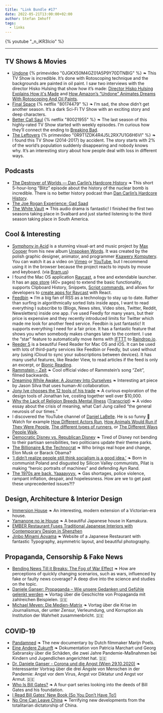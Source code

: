 ```yaml
---
title: "Link Bundle #17"
date: 2022-05-21T13:00:00+02:00
author: Stefan Imhoff
tags:
  - links
---
```


{% youtube "_n_iKR3Icio" %}

---

## TV Shows & Movies

- [Undone](https://www.themoviedb.org/tv/86340-undone) {% primevideo "0JGKX50M4GZ01A5P9Y70DTNBIG" %} ❧ This TV Show is incredible. It’s done with Rotoscoping technique and the backgrounds are painted in oil paint. I saw two interviews with the director Hisko Hulsing that show how it’s made: [Director Hisko Hulsing Explains How it's Made](https://youtu.be/J9sYE9tIwTE) and [How Amazon’s “Undone” Animates Dreams With Rotoscoping And Oil Paints](https://youtu.be/kE_aPLo2nCg).
- [Final Space](https://www.themoviedb.org/tv/74387-final-space) {% netflix "80174479" %} ❧ I’m sad, the show didn’t get another season. It’s a dark Sci-Fi TV Show with an exciting story and deep characters.
- [Better Call Saul](https://www.themoviedb.org/tv/60059-better-call-saul) {% netflix "80021955" %} ❧ The last season of this highly-rated TV Show started with weekly episodes. I’m curious how they’ll connect the ending to [Breaking Bad](https://www.themoviedb.org/tv/1396-breaking-bad).
- [The Leftovers](https://www.themoviedb.org/tv/54344-the-leftovers) {% primevideo "0R9T1ZDK4R4J5L2RX7U1G6H6VI" %} ❧ I found this TV Show (2014-2017) by accident. The story starts with 2% of the world’s population suddenly disappearing and nobody knows why. It’s an interesting story about how people deal with loss in different ways.

## Podcasts

- [The Destroyer of Worlds — Dan Carlin’s Hardcore History](https://overcast.fm/+BDAZUfg) ❧ This short 5-hour-long “Blitz” episode about the history of the nuclear bomb is incredible. There is no better history podcast than [Dan Carlin’s Hardcore History](https://www.dancarlin.com/hardcore-history-series/).
- [The Joe Rogan Experience: Gad Saad](https://open.spotify.com/episode/6rDI1etn04E0qJM0qfG3p5)
- [The White Vault](https://thewhitevault.com/) ❧ This audio drama is fantastic! I finished the first two seasons taking place in Svalbard and just started listening to the third season taking place in South America.

## Cool & Interesting

- [Symphony in Acid](https://symphonyinacid.net/) is a stunning visual-art and music project by [Max Cooper](https://maxcooper.net/) from his new album [Unspoken Words](https://unspokenwords.net/). It was created by the polish graphic designer, animator, and programmer [Ksawery Komputery](https://ksawerykomputery.pl/). You can watch it as a video on [Vimeo](https://vimeo.com/708803521) or [YouTube](https://youtu.be/_n_iKR3Icio), but I recommend using it in the browser because the project reacts to inputs by mouse and keyboard. (via [Bram.us](https://www.bram.us/2022/05/20/max-cooper-symphony-in-acid/))
- I found the Mac OS application [Raycast](https://www.raycast.com/), a free and extendable launcher. It has an [app store](https://www.raycast.com/store) (40+ pages) to extend the basic functionality, supports Clipboard History, Snippets, [Script commands](https://github.com/raycast/script-commands), and allows for developers to [create apps for Raycast](https://www.raycast.com/developers) with React.
- [Feedbin](https://feedbin.com/) ❧ I’m a big fan of RSS as a technology to stay up to date. Rather than surfing in algorithmically sorted lists inside apps, I want to read everything I subscribe to (Blogs, News sites, Video sites, Twitter, Reddit, Newsletters) inside one app. I’ve used Feedly for many years, but their price is expensive and they recently introduced limits for Twitter which made me look for another feed service. Feedbin is just fantastic! It supports everything I need for a fair price. It has a fantastic feature that shows you when somebody makes changes later to the content. I use the “star” feature to automatically move items with [IFTTT](https://ifttt.com/) to [Raindrop.io](https://raindrop.io/).
- [Reeder 5](https://reeder.app/) is a beautiful Feed Reader for Mac OS and iOS. It can be used with lots of third-party services like Feedbin or Feedly, but used without any (using iCloud to sync your subscriptions between devices). It has many useful features, like Reader View, to read articles if the feed is only an excerpt, or [Bionic Reading](https://bionic-reading.com/).
- [Rammstein – Zeit](https://youtu.be/EbHGS_bVkXY) ❧ Cool official video of Rammstein’s song “Zeit”, filmed backwards.
- [Dreaming While Awake: A Journey Into Ourselves](https://youtu.be/z4adXHcKznY) ❧ Interesting art piece by Jason Silva that uses human-AI collaboration.
- [Jony Ive chooses the 12 tools of his trade](https://www.ft.com/content/b73731f5-7563-4ff3-9c78-a226643b4648) ❧ A curious exploration of the design tools of Jonathan Ive, costing together well over \$10,000.
- [Why the Lack of Religion Breeds Mental Illness](https://youtu.be/DffqK6j-y1U) ([Transcript](https://academyofideas.com/2022/05/why-the-lack-of-religion-breeds-mental-illness/)) ❧ A video essay about the crisis of meaning, what Carl Jung called <q>the general neurosis of our times.</q>
- I discovered the YouTube channel of [Daniel LaBelle](https://www.youtube.com/c/DanielLaBelle/). He is so funny 🤣 Watch for example [How Different Actors Run](https://www.youtube.com/shorts/B-pZ4q2WPQA), [How Animals Would Run if They Were People](https://www.youtube.com/shorts/DlqXePe4Hpk), [The different types of runners](https://www.youtube.com/shorts/NUrZSB3dtSQ), or [The Different Ways People Walk](https://www.youtube.com/shorts/tB-0oWBuK7A).
- [Democratic Disney vs. Republican Disney](https://youtu.be/7rh4XmxJNgg) ❧ Tired of Disney not bending to their partisan sensibilities, two politicians update their theme parks.
- [The Billionaire & the Technocrat](https://youtu.be/3uhOjFCajA0) ❧ Who brings real hope and change, Elon Musk or Barack Obama?
- [‘I didn’t realize people still think socialism is a good idea.’](https://youtu.be/a4E9usD_4Fo) ❧ Born in communist Poland and disgusted by Silicon Valley communists, Pilat is making “heroic portraits of machines” and defending Ayn Rand.
- [The 1970s are back. Yaaaayyyy.](https://youtu.be/pYnpnB0dj5s) ❧ Gas shortages, police violence, rampant inflation, despair, and hopelessness. How are we to get past these unprecedented issues?!?

## Design, Architecture & Interior Design

- [Immersion House](https://www.archdaily.com/982066/immersion-house-mitsuori-architects) ❧ An interesting, modern extension of a Victorian-era house.
- [Yamanone no ie House](https://www.archdaily.com/981384/yamanone-no-ie-house-fudo) ❧ A beautiful Japanese house in Kamakura.
- [EMBER Restaurant Fuses Traditional Japanese Interiors with Contemporary Design in Shenzhen](https://www.yatzer.com/ember-restaurant)
- [Jinbo Minami Aoyama](https://jinbo-ma.jp/) ❧ Website of a Japanese Restaurant with fantastic Typography, asymmetric layout, and beautiful photography.

## Propaganda, Censorship & Fake News

- [Bending News Till it Breaks: The Fog of War Effect](https://youtu.be/Ub788OVntGI) ❧ How are perceptions of quickly changing scenarios, such as wars, influenced by fake or faulty news coverage? A deep dive into the science and studies on the topic.
- [Daniele Ganser: Propaganda – Wie unsere Gedanken und Gefühle gelenkt werden](https://youtu.be/ooM3rrBoiBA) ❧ Vortag über die Geschichte von Propaganda mit zahlreichen Beispielen. 🇩🇪
- [Michael Meyen: Die Medien-Matrix](https://youtu.be/jE2SkKXxtYQ) ❧ Vortag über die Krise im Journalismus, der unter Zensur, Verleumdung, und Korruption als Institution der Wahrheit zusammenbricht. 🇩🇪

## COVID-19

- [Pandamned](https://www.marijnpoels.com/pandamned) ❧ The new documentary by Dutch filmmaker Marijn Poels.
- [Eine Andere Zukunft](https://youtu.be/VziaKfZ_OhY) ❧ Dokumentation von Patricia Marchart und Georg Sabransky über die Schäden, die zwei Jahre Pandemie-Maßnahmen bei Kindern und Jugendlichen angerichtet hat. 🇩🇪
- [Dr. Daniele Ganser - Corona und die Angst (Wien 29.10.2020)](https://youtu.be/KZ2Rl_r94qA) ❧ Interessanter Vortrag über die drei Ängste von Menschen in der Pandemie: Angst vor dem Virus, Angst vor Diktatur und Angst vor Armut. 🇩🇪
- [Who Is Bill Gates?](https://youtu.be/TY-vLrz9XCc) ❧ A four-part series looking into the deeds of Bill Gates and his foundation.
- [I Read Bill Gates’ New Book (So You Don’t Have To!)](https://odysee.com/ep418-gatesbook:4709023782a5bee753ae0767cac5853f33280c9c)
- [No One Can Leave China](https://youtu.be/XmIxBb7BI24) ❧ Terrifying new developments from the totalitarian dictatorship of China.
